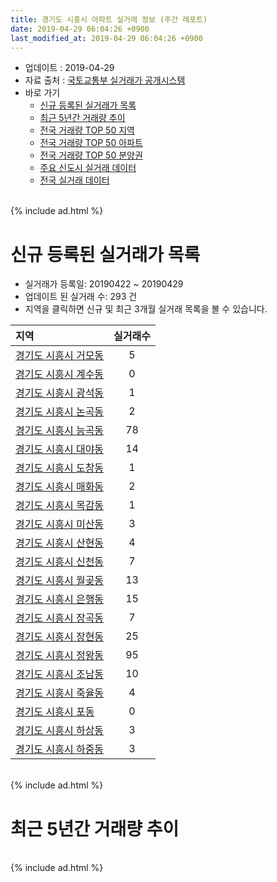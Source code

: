 ```yaml
---
title: 경기도 시흥시 아파트 실거래 정보 (주간 레포트)
date: 2019-04-29 06:04:26 +0900
last_modified_at: 2019-04-29 06:04:26 +0900
---
```


* 업데이트 : 2019-04-29
* 자료 출처 : [국토교통부 실거래가 공개시스템](http://rt.molit.go.kr)
* 바로 가기
    * [신규 등록된 실거래가 목록](#신규-등록된-실거래가-목록)
    * [최근 5년간 거래량 추이](#최근-5년간-거래량-추이)
    * [전국 거래량 TOP 50 지역](https://inasie.github.io/apt-trade-info/최근-3개월-전국에서-가장-거래가-많이-발생한-지역)
    * [전국 거래량 TOP 50 아파트](https://inasie.github.io/apt-trade-info/최근-3개월-전국에서-가장-거래가-많이-발생한-아파트)
    * [전국 거래량 TOP 50 분양권](https://inasie.github.io/apt-trade-info/최근-3개월-전국에서-가장-거래가-많이-발생한-분양권)
    * [주요 신도시 실거래 데이터](https://inasie.github.io/apt-trade-info/주요-신도시)
    * [전국 실거래 데이터](https://inasie.github.io/apt-trade-info/전국)

<br>
{% include ad.html %}
<br>

# 신규 등록된 실거래가 목록
* 실거래가 등록일: 20190422 ~ 20190429
* 업데이트 된 실거래 수: 293 건
* 지역을 클릭하면 신규 및 최근 3개월 실거래 목록을 볼 수 있습니다.


|지역|실거래수|
|:---|:---:|
|[경기도 시흥시 거모동](https://inasie.github.io/apt-trade-info/경기도-시흥시-거모동)|5|
|[경기도 시흥시 계수동](https://inasie.github.io/apt-trade-info/경기도-시흥시-계수동)|0|
|[경기도 시흥시 광석동](https://inasie.github.io/apt-trade-info/경기도-시흥시-광석동)|1|
|[경기도 시흥시 논곡동](https://inasie.github.io/apt-trade-info/경기도-시흥시-논곡동)|2|
|[경기도 시흥시 능곡동](https://inasie.github.io/apt-trade-info/경기도-시흥시-능곡동)|78|
|[경기도 시흥시 대야동](https://inasie.github.io/apt-trade-info/경기도-시흥시-대야동)|14|
|[경기도 시흥시 도창동](https://inasie.github.io/apt-trade-info/경기도-시흥시-도창동)|1|
|[경기도 시흥시 매화동](https://inasie.github.io/apt-trade-info/경기도-시흥시-매화동)|2|
|[경기도 시흥시 목감동](https://inasie.github.io/apt-trade-info/경기도-시흥시-목감동)|1|
|[경기도 시흥시 미산동](https://inasie.github.io/apt-trade-info/경기도-시흥시-미산동)|3|
|[경기도 시흥시 산현동](https://inasie.github.io/apt-trade-info/경기도-시흥시-산현동)|4|
|[경기도 시흥시 신천동](https://inasie.github.io/apt-trade-info/경기도-시흥시-신천동)|7|
|[경기도 시흥시 월곶동](https://inasie.github.io/apt-trade-info/경기도-시흥시-월곶동)|13|
|[경기도 시흥시 은행동](https://inasie.github.io/apt-trade-info/경기도-시흥시-은행동)|15|
|[경기도 시흥시 장곡동](https://inasie.github.io/apt-trade-info/경기도-시흥시-장곡동)|7|
|[경기도 시흥시 장현동](https://inasie.github.io/apt-trade-info/경기도-시흥시-장현동)|25|
|[경기도 시흥시 정왕동](https://inasie.github.io/apt-trade-info/경기도-시흥시-정왕동)|95|
|[경기도 시흥시 조남동](https://inasie.github.io/apt-trade-info/경기도-시흥시-조남동)|10|
|[경기도 시흥시 죽율동](https://inasie.github.io/apt-trade-info/경기도-시흥시-죽율동)|4|
|[경기도 시흥시 포동](https://inasie.github.io/apt-trade-info/경기도-시흥시-포동)|0|
|[경기도 시흥시 하상동](https://inasie.github.io/apt-trade-info/경기도-시흥시-하상동)|3|
|[경기도 시흥시 하중동](https://inasie.github.io/apt-trade-info/경기도-시흥시-하중동)|3|


<br>
{% include ad.html %}
<br>

# 최근 5년간 거래량 추이


<div style="width:100%;">
    <canvas id="deal_progress" height="200"></canvas>
</div>

<script>
new Chart(document.getElementById("deal_progress"), {
    type: 'line',
    data: {
        labels: ['201404','201405','201406','201407','201408','201409','201410','201411','201412','201501','201502','201503','201504','201505','201506','201507','201508','201509','201510','201511','201512','201601','201602','201603','201604','201605','201606','201607','201608','201609','201610','201611','201612','201701','201702','201703','201704','201705','201706','201707','201708','201709','201710','201711','201712','201801','201802','201803','201804','201805','201806','201807','201808','201809','201810','201811','201812','201901','201902','201903','201904'],
        datasets: [{
            label: '매매',
            pointRadius: 1,
            data: [455, 500, 437, 465, 540, 666, 630, 485, 435, 614, 512, 917, 736, 652, 666, 573, 588, 590, 719, 536, 463, 413, 441, 617, 526, 543, 673, 614, 664, 592, 648, 412, 342, 266, 392, 542, 550, 631, 669, 632, 476, 448, 395, 370, 332, 717, 638, 870, 613, 579, 619, 704, 1087, 1069, 697, 632, 568, 703, 532, 511, 359],
            borderColor: "rgba(255, 201, 14, 1)",
            backgroundColor: "rgba(255, 201, 14, 0.5)",
            fill: false,
            lineTension: 0
        },{
            label: '전월세',
            pointRadius: 1,
            data: [494, 497, 416, 434, 490, 478, 482, 394, 397, 469, 433, 598, 514, 496, 466, 482, 537, 456, 524, 432, 381, 423, 444, 513, 456, 439, 393, 480, 540, 501, 524, 409, 440, 370, 484, 509, 423, 484, 478, 534, 527, 500, 407, 444, 401, 585, 581, 772, 666, 503, 508, 455, 526, 477, 534, 384, 365, 476, 510, 436, 212],
            borderColor: "rgba(0, 141, 185, 1)",
            backgroundColor: "rgba(0, 141, 185, 0.5)",
            fill: false,
            lineTension: 0
        }
        ]
    },
    options: {
        responsive: true,
        title: {
            display: false
        },
        tooltips: {
            mode: 'index',
            intersect: false
        },
        hover: {
            mode: 'nearest',
            intersect: true
        },
        scales: {
            xAxes: [{
                display: true,
                scaleLabel: {
                    display: true,
                    labelString: '년/월'
                }
            }],
            yAxes: [{
                display: true,
                ticks: {
                    suggestedMin: 0,
                },
                scaleLabel: {
                    display: true,
                    labelString: '실거래 수'
                }
            }]
        }
    }
});

</script>


<br>
{% include ad.html %}
<br>


